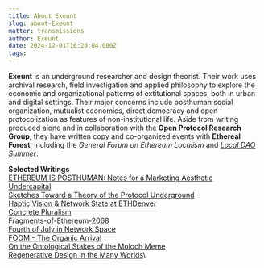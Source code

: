```yaml
---
title: About Exeunt
slug: about-Exeunt
matter: transmissions
author: Exeunt
date: 2024-12-01T16:20:04.000Z
tags:
---
```

**Exeunt** is an underground researcher and design theorist. Their work uses archival research, field investigation and applied philosophy to explore the economic and organizational patterns of extitutional spaces, both in urban and digital settings. Their major concerns include posthuman social organization, mutualist economics, direct democracy and open protocolization as features of non-institutional life. Aside from writing produced alone and in collaboration with the **Open Protocol Research Group**, they have written copy and co-organized events with **Ethereal Forest**, including the *General Forum on Ethereum Localism* and [*Local DAO Summer*](https://www.youtube.com/watch?v=Z7ORtiFmcZQ&list=PLEBjOB3CDGW0sQ-zm1rFDo_0P1OpbFeB0).

**Selected Writings**\
[ETHEREUM IS POSTHUMAN: Notes for a Marketing Aesthetic](https://www.openmutualism.xyz/exeunt/ETHEREUM-IS-POSTHUMAN)\
[Undercapital](https://www.openmutualism.xyz/exeunt/Undercapital)\
[Sketches Toward a Theory of the Protocol Underground](https://www.openmutualism.xyz/exeunt/Sketches-Toward-a-Theory-of-the-Protocol-Underground)\
[Haptic Vision & Network State at ETHDenver](https://www.openmutualism.xyz/exeunt/Haptic-Vision--and--Network-State-at-ETHDenver)\
[Concrete Pluralism](https://www.openmutualism.xyz/exeunt/Concrete-Pluralism)\
[Fragments-of-Ethereum-2068](https://www.openmutualism.xyz/exeunt/Fragments-of-Ethereum-2068)\
[Fourth of July in Network Space](https://www.openmutualism.xyz/exeunt/Fourth-of-July-in-Network-Space)\
[FOOM - The Organic Arrival](https://www.openmutualism.xyz/exeunt/FOOM---The-Organic-Arrival)\
[On the Ontological Stakes of the Moloch Meme](https://www.openmutualism.xyz/exeunt/On-the-Ontological-Stakes-of-the-Moloch-Meme)\
[Regenerative Design in the Many Worlds](https://www.openmutualism.xyz/exeunt/Regenerative-Design-in-the-Many-Worlds)\